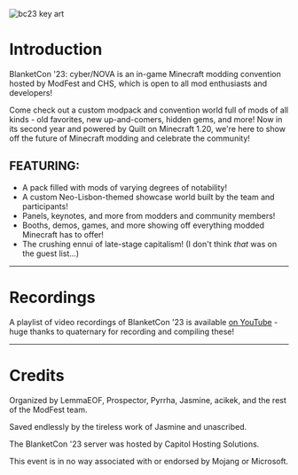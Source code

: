 ![bc23 key art](https://raw.githubusercontent.com/ModFest/blanketcon-site/main/23/images/logo.png)

# Introduction

BlanketCon '23: cyber/NOVA is an in-game Minecraft modding convention hosted by ModFest and CHS, which is open to all mod enthusiasts and developers!

Come check out a custom modpack and convention world full of mods of all kinds - old favorites, new up-and-comers, hidden gems, and more! Now in its second year and powered by Quilt on Minecraft 1.20, we're here to show off the future of Minecraft modding and celebrate the community!

## FEATURING:
- A pack filled with mods of varying degrees of notability!
- A custom Neo-Lisbon-themed showcase world built by the team and participants!
- Panels, keynotes, and more from modders and community members!
- Booths, demos, games, and more showing off everything modded Minecraft has to offer!
- The crushing ennui of late-stage capitalism! (I don't think *that* was on the guest list...)


---

# Recordings

A playlist of video recordings of BlanketCon '23 is available [on YouTube](https://www.youtube.com/playlist?list=PLt1hnuf_SwBeF1l6BAUaE7C3SOW63DOVD) - huge thanks to quaternary for recording and compiling these!

---

# Credits

Organized by LemmaEOF, Prospector, Pyrrha, Jasmine, acikek, and the rest of the ModFest team.

Saved endlessly by the tireless work of Jasmine and unascribed.

The BlanketCon '23 server was hosted by Capitol Hosting Solutions.

This event is in no way associated with or endorsed by Mojang or Microsoft.
